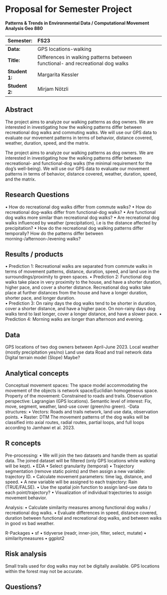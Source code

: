 # Proposal for Semester Project

**Patterns & Trends in Environmental Data / Computational Movement
Analysis Geo 880**

| Semester:      | FS23                                     |
|:---------------|:---------------------------------------- |
| **Data:**      | GPS locations-walking  |
| **Title:**     | Differences in walking patterns between functional- and recreational dog walks                |
| **Student 1:** | Margarita Kessler                        |
| **Student 2:** | Mirjam Nötzli                        |

## Abstract 
<!-- (50-60 words) -->
The project aims to analyze our walking patterns as dog owners. We are interested in investigating how the walking patterns differ between recreational dog walks and commuting walks. We will use our GPS data to evaluate our movement patterns in terms of behavior, distance covered, weather, duration, speed, and the matrix.

The project aims to analyze our walking patterns as dog owners. We are interested in investigating how the walking patterns differ between recreational- and functional-dog walks (the minimal requirement for the dog’s well-being). We will use our GPS data to evaluate our movement patterns in terms of behavior, distance covered, weather, duration, speed, and the matrix. 

## Research Questions
<!-- (50-60 words) -->
•	How do recreational dog walks differ from commute walks?
•	How do recreational dog-walks differ from functional-dog walks?
•	Are functional dog walks more similar than recreational dog walks?
•	Are recreational dog walks influenced by weather (precipitation), i.e is the distance affected by precipitation?
•	How do the recreational dog walking patterns differ temporally? How do the patterns differ between morning-/afternoon-/evening walks?

## Results / products
<!-- What do you expect, anticipate? -->
•	Prediction 1: Recreational walks are separated from commute walks in terms of movement patterns, distance, duration, speed, and land use in the surroundings/proximity to green spaces. 
•	Prediction 2: Functional dog walks take place in very proximity to the house, and have a shorter duration, higher pace, and cover a shorter distance. Recreational dog walks take place at further distances from the house and have a longer duration, shorter pace, and longer duration.  
•	Prediction 3: On rainy days the dog walks tend to be shorter in duration, cover a shorter distance, and have a higher pace. On non-rainy days dog walks tend to last longer, cover a longer distance, and have a slower pace. 
•	Prediction 4: Morning walks are longer than afternoon and evening. 

## Data
<!-- What data will you use? Will you require additional context data? Where do you get this data from? Do you already have all the data? -->
GPS locations of two dog owners between April-June 2023. 
Local weather (mostly precipitation yes/no)
Land use data
Road and trail network data
Digital terrain model (Slope) Maybe?

## Analytical concepts
<!-- Which analytical concepts will you use? What conceptual movement spaces and respective modelling approaches of trajectories will you be using? What additional spatial analysis methods will you be using? -->
Conceptual movement spaces:
The space model accommodating the movement of the objects is network space/Euclidian homogeneous space.
Property of the movement:
Constrained to roads and trails.
Observation perspective: Lagrangian (GPS locations).
Semantic level of interest: Fix, move, segment, weather, land-use cover (green/no green).
-Data structures: 
• Vectors: Roads and trails network, land use data, observation points. 
• Raster: DTM 
The movement patterns of the dog walks will be classified into axial routes, radial routes, partial loops, and full loops according to Jamhawi et al. 2023. 


## R concepts
<!-- Which R concepts, functions, packages will you mainly use. What additional spatial analysis methods will you be using? -->
Pre-processing: 
•	We will join the two datasets and handle them as spatial data. The joined dataset will be filtered (only GPS locations while walking will be kept). 
•	EDA
•	Select granularity (temporal)
•	Trajectory segmentation (remove static points) and then assign a new variable: trajectory ID.
•	Calculate movement parameters: time lag, distance, and speed.
•	A new variable will be assigned to each trajectory: Rain (TRUE/FALSE). 
•	Use the spatial join function to assign land-use data to each point/trajectory?
•	Visualization of individual trajectories to assign movement behavior. 

Analysis:
•	Calculate similarity measures among functional dog walks /  recreational dog walks. 
•	Evaluate differences in speed, distance covered, duration between functional and recreational dog walks, and between walks in good vs bad weather. 

R-Packages
•	sf
•	tidyverse (readr, inner-join, filter, select, mutate)
•	similaritymeasures
•	ggplot2

## Risk analysis
<!-- What could be the biggest challenges/problems you might face? What is your plan B? -->
Small trails used for dog walks may not be digitally available. 
GPS locations within the forest may not be accurate.

## Questions? 
<!-- Which questions would you like to discuss at the coaching session? -->
